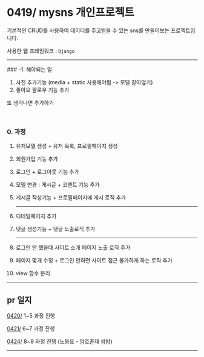 # 0419/ mysns 개인프로젝트

기본적인 CRUD를 사용하여 데이터를 주고받을 수 있는 sns를 만들어보는 프로젝트입니다. 

사용한 웹 프레임워크 : `Django`

<hr>
### -1. 해야되는 일

1. 사진 추가기능 (media + static 사용해야됨 -> 모델 갈아엎기)
2. 좋아요 팔로우 기능 추가

또 생각나면 추가하기

<br>

### 0. 과정


1. 유저모델 생성 + 유저 목록, 프로필페이지 생성

2. 회원가입 기능 추가

3. 로그인 + 로그아웃 기능 추가

4. 모델 변경 : 게시글 + 코멘트 기능 추가

5. 게시글 작성기능 + 프로필페이지에 게시 로직 추가

   <hr>

6. 디테일페이지 추가

7. 댓글 생성기능 + 댓글 노출로직 추가

   <hr>

8. 로그인 안 했을때 사이트 소개 페이지 노출 로직 추가

9. 페이지 몇개 수정 + 로그인 안하면 사이트 접근 불가하게 하는 로직 추가

9. view 함수 분리


<hr>

## pr 일지

[0420/](./record/mysns_0420.md) 1~5 과정 진행

[0421/](./record/mysns_0421.md) 6~7 과정 진행

[0424/](./record/mysns_0424.md) 8~9 과정 진행 (노동요 - 암호준재 쌈밥)

<hr>

